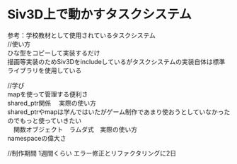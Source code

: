 # Siv3D上で動かすタスクシステム<br>

参考：学校教材として使用されているタスクシステム<br>
//使い方<br>
  ひな型をコピーして実装するだけ<br>
  描画等実装のためSiv3Dをincludeしているがタスクシステムの実装自体は標準ライブラリを使用している<br>
  
//学び<br>
  mapを使って管理する便利さ<br>
  shared_ptr関係 　実際の使い方<br> 
      shared_ptrやmapは学んではいたがゲーム制作であまり使おうとしていなかったのでもっと使っていきたい<br>
　関数オブジェクト　ラムダ式　実際の使い方<br> 
  namespaceの偉大さ<br>
    
//制作期間
  1週間くらい
  エラー修正とリファクタリングに2日
  
